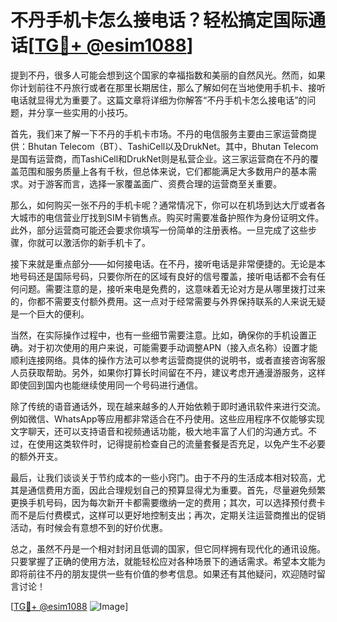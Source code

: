 # 不丹手机卡怎么接电话？轻松搞定国际通话[[TG💪+ @esim1088](https://t.me/s/esim1088)]

提到不丹，很多人可能会想到这个国家的幸福指数和美丽的自然风光。然而，如果你计划前往不丹旅行或者在那里长期居住，那么了解如何在当地使用手机卡、接听电话就显得尤为重要了。这篇文章将详细为你解答“不丹手机卡怎么接电话”的问题，并分享一些实用的小技巧。

首先，我们来了解一下不丹的手机卡市场。不丹的电信服务主要由三家运营商提供：Bhutan Telecom（BT）、TashiCell以及DrukNet。其中，Bhutan Telecom是国有运营商，而TashiCell和DrukNet则是私营企业。这三家运营商在不丹的覆盖范围和服务质量上各有千秋，但总体来说，它们都能满足大多数用户的基本需求。对于游客而言，选择一家覆盖面广、资费合理的运营商至关重要。

那么，如何购买一张不丹的手机卡呢？通常情况下，你可以在机场到达大厅或者各大城市的电信营业厅找到SIM卡销售点。购买时需要准备护照作为身份证明文件。此外，部分运营商可能还会要求你填写一份简单的注册表格。一旦完成了这些步骤，你就可以激活你的新手机卡了。

接下来就是重点部分——如何接电话。在不丹，接听电话是非常便捷的。无论是本地号码还是国际号码，只要你所在的区域有良好的信号覆盖，接听电话都不会有任何问题。需要注意的是，接听来电是免费的，这意味着无论对方是从哪里拨打过来的，你都不需要支付额外费用。这一点对于经常需要与外界保持联系的人来说无疑是一个巨大的便利。

当然，在实际操作过程中，也有一些细节需要注意。比如，确保你的手机设置正确。对于初次使用的用户来说，可能需要手动调整APN（接入点名称）设置才能顺利连接网络。具体的操作方法可以参考运营商提供的说明书，或者直接咨询客服人员获取帮助。另外，如果你打算长时间留在不丹，建议考虑开通漫游服务，这样即使回到国内也能继续使用同一个号码进行通信。

除了传统的语音通话外，现在越来越多的人开始依赖于即时通讯软件来进行交流。例如微信、WhatsApp等应用都非常适合在不丹使用。这些应用程序不仅能够实现文字聊天，还可以支持语音和视频通话功能，极大地丰富了人们的沟通方式。不过，在使用这类软件时，记得提前检查自己的流量套餐是否充足，以免产生不必要的额外开支。

最后，让我们谈谈关于节约成本的一些小窍门。由于不丹的生活成本相对较高，尤其是通信费用方面，因此合理规划自己的预算显得尤为重要。首先，尽量避免频繁更换手机号码，因为每次新开卡都需要缴纳一定的费用；其次，可以选择预付费卡而不是后付费模式，这样可以更好地控制支出；再次，定期关注运营商推出的促销活动，有时候会有意想不到的好价优惠。

总之，虽然不丹是一个相对封闭且低调的国家，但它同样拥有现代化的通讯设施。只要掌握了正确的使用方法，就能轻松应对各种场景下的通话需求。希望本文能为即将前往不丹的朋友提供一些有价值的参考信息。如果还有其他疑问，欢迎随时留言讨论！

[[TG💪+ @esim1088](https://t.me/s/esim1088) ![Image](https://i.postimg.cc/4NQfJmqS/Snipaste-2025-05-13-00-14-12.png)]